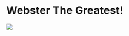 <!DOCTYPE html>
<html>
  <link rel="stylesheet" type="text/css" href="webster.css"/>
  <h1>Webster The Greatest!</h1>
  <img src="https://user-images.githubusercontent.com/65776319/82683876-b999b900-9c1f-11ea-9ebc-bf62e7d4504e.jpg">
<body>
</body>
</html>
